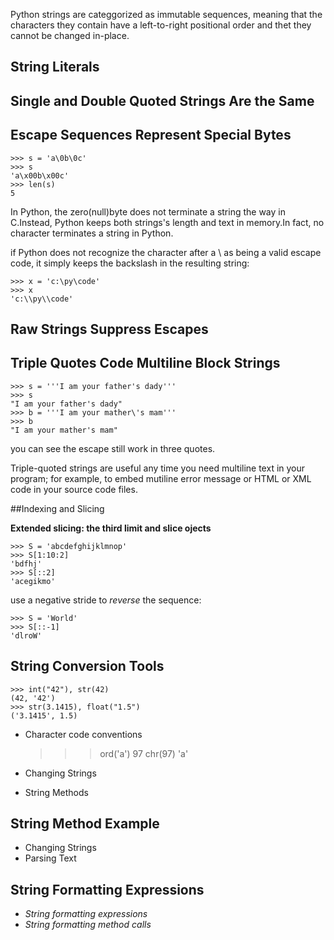 Python strings are categgorized as immutable sequences, meaning that 
the characters they contain have a left-to-right positional order and
thet they cannot be changed in-place.

## String Literals

## Single and Double Quoted Strings Are the Same

## Escape Sequences Represent Special Bytes

	>>> s = 'a\0b\0c'
	>>> s
	'a\x00b\x00c'
	>>> len(s)
	5

In Python, the zero(null)byte does not terminate a string the way in 
C.Instead, Python keeps both strings's length and text in memory.In
fact, no character terminates a string in Python.

if Python does not recognize the character after a \ as being a valid
escape code, it simply keeps the backslash in the resulting string:

	>>> x = 'c:\py\code'
	>>> x
	'c:\\py\\code'

## Raw Strings Suppress Escapes

## Triple Quotes Code Multiline Block Strings

	>>> s = '''I am your father's dady'''
	>>> s
	"I am your father's dady"
	>>> b = '''I am your mather\'s mam'''
	>>> b
	"I am your mather's mam"

you can see the escape still work in three quotes.

Triple-quoted strings are useful any time you need multiline text in 
your program; for example, to embed mutiline error message or HTML 
or XML code in your source code files.

##Indexing and Slicing

**Extended slicing: the third limit and slice ojects**

	>>> S = 'abcdefghijklmnop'
	>>> S[1:10:2]
	'bdfhj'
	>>> S[::2]
	'acegikmo'

use a negative stride to *reverse* the sequence:

	>>> S = 'World'
	>>> S[::-1]
	'dlroW'

## String Conversion Tools

	>>> int("42"), str(42)
	(42, '42')
	>>> str(3.1415), float("1.5")
	('3.1415', 1.5)

- Character code conventions

	>>> ord('a')
	97
	>>> chr(97)
	'a'

- Changing Strings
- String Methods

## String Method Example
- Changing Strings
- Parsing Text

## String Formatting Expressions

- *String formatting expressions*
- *String formatting method calls*





